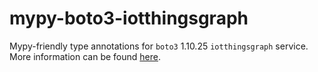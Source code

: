 # mypy-boto3-iotthingsgraph

Mypy-friendly type annotations for `boto3` 1.10.25 `iotthingsgraph` service.
More information can be found [here](https://github.com/vemel/mypy_boto3).
